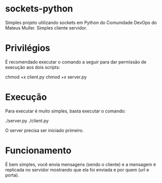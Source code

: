 # sockets-python
Simples projeto utilizando sockets em Python do Comunidade DevOps do Mateus Muller. Simples cliente servidor.


# Privilégios

É recomendado executar o comando a seguir para dar permissão de execução aos dois scripts:

chmod +x client.py
chmod +x server.py

# Execução

Para executar é muito simples, basta executar o comando:

./server.py
./client.py

O server precisa ser iniciado primeiro. 

# Funcionamento

É bem simples, você envia mensagens (sendo o cliente) e a mensagem é replicada no servidor mostrando que ela foi enviada e por quem (url e porta).
